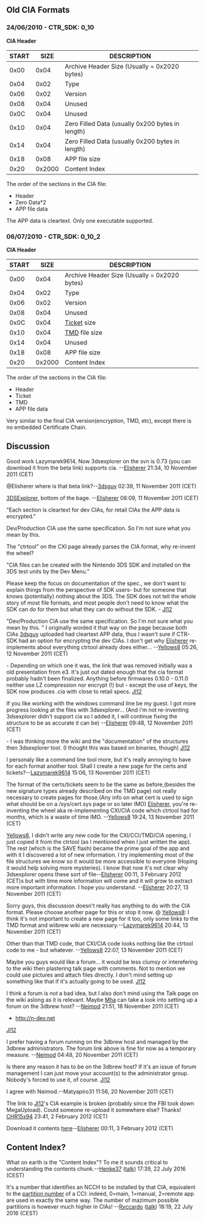 ## Old CIA Formats

### 24/06/2010 - CTR_SDK: 0_10

**CIA Header**

| START | SIZE   | DESCRIPTION                                      |
|-------|--------|--------------------------------------------------|
| 0x00  | 0x04   | Archive Header Size (Usually = 0x2020 bytes)     |
| 0x04  | 0x02   | Type                                             |
| 0x06  | 0x02   | Version                                          |
| 0x08  | 0x04   | Unused                                           |
| 0x0C  | 0x04   | Unused                                           |
| 0x10  | 0x04   | Zero Filled Data (usually 0x200 bytes in length) |
| 0x14  | 0x04   | Zero Filled Data (usually 0x200 bytes in length) |
| 0x18  | 0x08   | APP file size                                    |
| 0x20  | 0x2000 | Content Index                                    |

The order of the sections in the CIA file:

- Header
- Zero Data\*2
- APP file data

The APP data is cleartext. Only one executable supported.

### 06/07/2010 - CTR_SDK: 0_10_2

**CIA Header**

| START | SIZE   | DESCRIPTION                                  |
|-------|--------|----------------------------------------------|
| 0x00  | 0x04   | Archive Header Size (Usually = 0x2020 bytes) |
| 0x04  | 0x02   | Type                                         |
| 0x06  | 0x02   | Version                                      |
| 0x08  | 0x04   | Unused                                       |
| 0x0C  | 0x04   | [Ticket](CommonETicket "wikilink") size      |
| 0x10  | 0x04   | [TMD](TMD "wikilink") file size              |
| 0x14  | 0x04   | Unused                                       |
| 0x18  | 0x08   | APP file size                                |
| 0x20  | 0x2000 | Content Index                                |

The order of the sections in the CIA file:

- Header
- Ticket
- TMD
- APP file data

Very similar to the final CIA version(encryption, TMD, etc), except
there is no embedded Certificate Chain.

## Discussion

Good work Lazymarek9614, Now 3dsexplorer on the svn is 0.73 (you can
download it from the beta link) supports cia.
--[Elisherer](User:Elisherer "wikilink") 21:34, 10 November 2011 (CET)


@Elisherer where is that beta link?--[3dsguy](User:3dsguy "wikilink")
02:39, 11 November 2011 (CET)


[3DSExplorer](3DSExplorer "wikilink"), bottom of the bage.
--[Elisherer](User:Elisherer "wikilink") 08:09, 11 November 2011 (CET)

"Each section is cleartext for dev CIAs, for retail CIAs the APP data is
encrypted."


Dev/Production CIA use the same specification. So I'm not sure what you
mean by this.

The "ctrtool" on the CXI page already parses the CIA format, why
re-invent the wheel?

"CIA files can be created with the Nintendo 3DS SDK and installed on the
3DS test units by the Dev Menu."


Please keep the focus on documentation of the spec., we don't want to
explain things from the perspective of SDK users- but for someone that
knows (potentially) nothing about the 3DS. The SDK does not tell the
whole story of most file formats, and most people don't need to know
what the SDK can do for them but what they can do without the SDK. -
[Jl12](User:Jl12 "wikilink")



"Dev/Production CIA use the same specification. So I'm not sure what you
mean by this. " I originally worded it that way on the page because both
CIAs [3dsguy](User:3dsguy "wikilink") uploaded had cleartext APP data,
thus I wasn't sure if CTR-SDK had an option for encrypting the dev CIAs.
I don't get why [Elisherer](User:Elisherer "wikilink") re-implements
about everything ctrtool already does either...
--[Yellows8](User:Yellows8 "wikilink") 05:26, 12 November 2011 (CET)

\- Depending on which one it was, the link that was removed initially
was a old presentation from e3. It's just out dated enough that the cia
format probably hadn't been finalized. Anything before firmwares
0.10.0 - 0.11.0 neither use LZ compression nor encrypt (!) but - except
the use of keys, the SDK now produces .cia with close to retail specs.
[Jl12](User:Jl12 "wikilink")


If you like working with the windows command line be my guest. I got
more progress looking at the files with 3dsexplorer... (And i'm not
re-inventing 3dsexplorer didn't support cia so I added it, I will
continue fixing the structure to be as accurate it can be)
--[Elisherer](User:Elisherer "wikilink") 09:48, 12 November 2011 (CET)


\- I was thinking more the wiki and the "documentation" of the
structures then 3dsexplorer tool. (I thought this was based on binaries,
though) [Jl12](User:Jl12 "wikilink")

I personaly like a command line tool more, but it's really annoying to
have for each format another tool. Shall I create a new page for the
certs and tickets?--[Lazymarek9614](User:Lazymarek9614 "wikilink")
15:06, 13 November 2011 (CET)


The format of the certs/tickets seem to be the same as before,(besides
the new signature types already described on the TMD page) not really
necessary to create pages for those.(Any info on what cert is used to
sign what should be on a /sys/cert.sys page or so later IMO)
[Elisherer](User:Elisherer "wikilink"), you're re-inventing the wheel
aka re-implementing CXI/CIA code which ctrtool had for months, which is
a waste of time IMO. --[Yellows8](User:Yellows8 "wikilink") 19:24, 13
November 2011 (CET)


[Yellows8](User:Yellows8 "wikilink"), I didn't write any new code for
the CXI/CCI/TMD/CIA opening, I just copied it from the ctrtool (as I
mentioned when I just written the app). The rest (which is the SAVE
flash) became the prime goal of the app and with it I discovered a lot
of new information. I try implementing most of the file structures we
know so it would be more accessible to everyone (Hoping it would help
solving more mysteries). I know that now it's not clear why 3dsexplorer
opens these sort of file--[Elisherer](User:Elisherer "wikilink") 00:11,
3 February 2012 (CET)s but with time more information will come and it
will grow to extract more important information. I hope you understand.
--[Elisherer](User:Elisherer "wikilink") 20:27, 13 November 2011 (CET)

Sorry guys, this discussion doesn't really has anything to do with the
CIA format. Please choose another page for this or stop it now. @
[Yellows8](User:Yellows8 "wikilink"): I think it's not important to
create a new page for it too, only some links to the TMD format and
wiibrew wiki are
necessary.--[Lazymarek9614](User:Lazymarek9614 "wikilink") 20:44, 13
November 2011 (CET)


Other than that TMD code, that CXI/CIA code looks nothing like the
ctrtool code to me - but whatever.
--[Yellows8](User:Yellows8 "wikilink") 22:07, 13 November 2011 (CET)

<!-- -->


Maybe you guys would like a forum... it would be less clumsy or
interefering to the wiki then plastering talk page with comments. Not to
mention we could use pictures and attach files directly. I don't mind
setting up something like that if it's actually going to be used.
[Jl12](User:Jl12 "wikilink")


I think a forum is not a bad idea, but I also don't mind using the Talk
page on the wiki aslong as it is relevant. Maybe
[Mha](User:Mha "wikilink") can take a look into setting up a forum on
the 3dbrew host? --[Neimod](User:Neimod "wikilink") 21:51, 18 November
2011 (CET)

- <http://n-dev.net>

[Jl12](User:Jl12 "wikilink")


I prefer having a forum running on the 3dbrew host and managed by the
3dbrew administrators. The forum link above is fine for now as a
temporary measure. --[Neimod](User:Neimod "wikilink") 04:48, 20 November
2011 (CET)

Is there any reason it has to be on the 3dbrew host? If it's an issue of
forum management I can just move your account(s) to the administrator
group. Nobody's forced to use it, of course.
[Jl12](User:Jl12 "wikilink")

I agree with Neimod.--Matyapiro31 11:56, 20 November 2011 (CET)

The link to [Jl12](User:Jl12 "wikilink")'s CIA example is broken
(probably since the FBI took down MegaUpload). Could someone re-upload
it somewhere else? Thanks! [CHR15x94](User:CHR15x94 "wikilink") 23:41, 2
February 2012 (CET)


Download it contents
[here](http://sherer.co.il/3ds/cia/Sample%20Cia/)--[Elisherer](User:Elisherer "wikilink")
00:11, 3 February 2012 (CET)

## Content Index?

What on earth is the "Content Index"? To me it sounds critical to
understanding the contents chunk.--[Henke37](User:Henke37 "wikilink")
([talk](User_talk:Henke37 "wikilink")) 17:39, 22 July 2016 (CEST)


It's a number that identifies an NCCH to be installed by that CIA,
equivalent to the [partition number](NCSD#Overview "wikilink") of a CCI:
indeed, 0=main, 1=manual, 2=remote app are used in exactly the same way.
The number of mazimum possible partitions is however much higher in
CIAs! --[Ryccardo](User:Ryccardo "wikilink")
([talk](User_talk:Ryccardo "wikilink")) 18:19, 22 July 2016 (CEST)